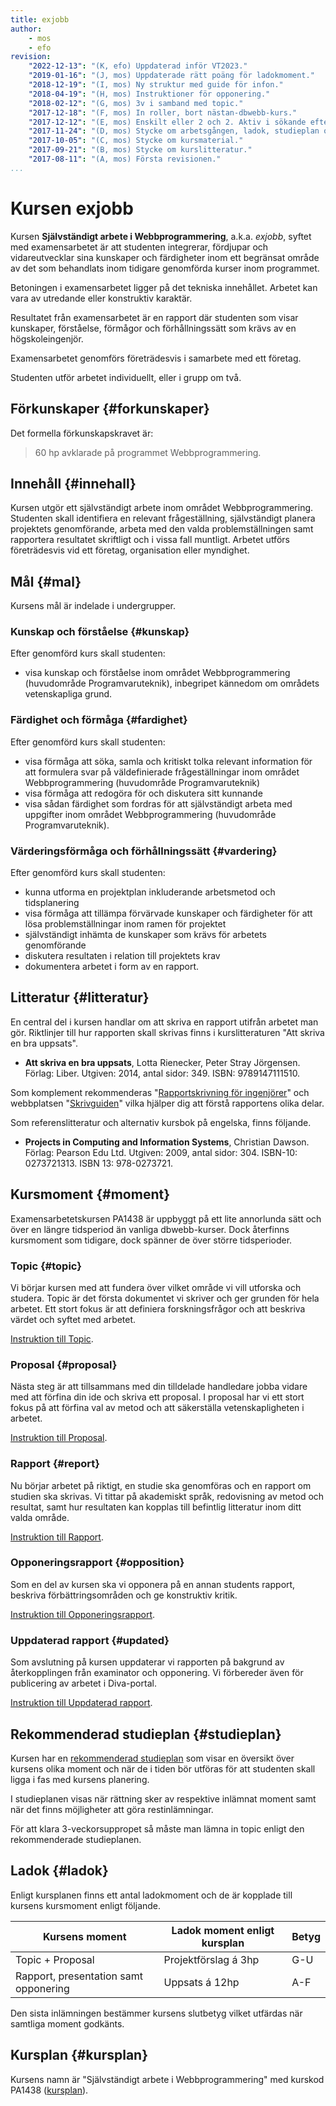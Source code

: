 ```yaml
---
title: exjobb
author:
    - mos
    - efo
revision:
    "2022-12-13": "(K, efo) Uppdaterad inför VT2023."
    "2019-01-16": "(J, mos) Uppdaterade rätt poäng för ladokmoment."
    "2018-12-19": "(I, mos) Ny struktur med guide för infon."
    "2018-04-19": "(H, mos) Instruktioner för opponering."
    "2018-02-12": "(G, mos) 3v i samband med topic."
    "2017-12-18": "(F, mos) In roller, bort nästan-dbwebb-kurs."
    "2017-12-12": "(E, mos) Enskilt eller 2 och 2. Aktiv i sökande efter kund."
    "2017-11-24": "(D, mos) Stycke om arbetsgången, ladok, studieplan och plagiering."
    "2017-10-05": "(C, mos) Stycke om kursmaterial."
    "2017-09-21": "(B, mos) Stycke om kurslitteratur."
    "2017-08-11": "(A, mos) Första revisionen."
...
```

Kursen exjobb
==================================

Kursen **Självständigt arbete i Webbprogrammering**, a.k.a. *exjobb*, syftet med examensarbetet är att studenten integrerar, fördjupar och vidareutvecklar sina kunskaper och färdigheter inom ett begränsat område av det som behandlats inom tidigare genomförda kurser inom programmet.

Betoningen i examensarbetet ligger på det tekniska innehållet. Arbetet kan vara av utredande eller konstruktiv karaktär.

Resultatet från examensarbetet är en rapport där studenten som visar kunskaper, förståelse, förmågor och förhållningssätt som krävs av en högskoleingenjör.

Examensarbetet genomförs företrädesvis i samarbete med ett företag.

Studenten utför arbetet individuellt, eller i grupp om två.

<!--more-->



Förkunskaper {#forkunskaper}
------------------------

Det formella förkunskapskravet är:

> 60 hp avklarade på programmet Webbprogrammering.



Innehåll {#innehall}
-----------------------------------------------------

Kursen utgör ett självständigt arbete inom området Webbprogrammering. Studenten skall identifiera en relevant frågeställning, självständigt planera projektets genomförande, arbeta med den valda problemställningen samt rapportera resultatet
skriftligt och i vissa fall muntligt. Arbetet utförs företrädesvis vid ett företag, organisation eller myndighet.



Mål {#mal}
------------------------

Kursens mål är indelade i undergrupper.



### Kunskap och förståelse {#kunskap}

Efter genomförd kurs skall studenten:

* visa kunskap och förståelse inom området Webbprogrammering (huvudområde
Programvaruteknik), inbegripet kännedom om områdets vetenskapliga grund.



### Färdighet och förmåga {#fardighet}

Efter genomförd kurs skall studenten:

* visa förmåga att söka, samla och kritiskt tolka relevant information för att formulera svar på väldefinierade frågeställningar inom området Webbprogrammering (huvudområde Programvaruteknik)
* visa förmåga att redogöra för och diskutera sitt kunnande
* visa sådan färdighet som fordras för att självständigt arbeta med uppgifter inom området Webbprogrammering (huvudområde Programvaruteknik).



### Värderingsförmåga och förhållningssätt {#vardering}

Efter genomförd kurs skall studenten:

* kunna utforma en projektplan inkluderande arbetsmetod och tidsplanering
* visa förmåga att tillämpa förvärvade kunskaper och färdigheter för att lösa problemställningar inom ramen för projektet
* självständigt inhämta de kunskaper som krävs för arbetets genomförande
* diskutera resultaten i relation till projektets krav
* dokumentera arbetet i form av en rapport.



Litteratur {#litteratur}
-----------------------------------------------------

En central del i kursen handlar om att skriva en rapport utifrån arbetet man gör. Riktlinjer till hur rapporten skall skrivas finns i kurslitteraturen "Att skriva en bra uppsats".

* **Att skriva en bra uppsats**, Lotta Rienecker, Peter Stray Jörgensen. Förlag: Liber. Utgiven: 2014, antal sidor: 349. ISBN: 9789147111510.

Som komplement rekommenderas "[Rapportskrivning för ingenjörer](https://goo.gl/bHSMH1)" och webbplatsen "[Skrivguiden](http://skrivguiden.se/)" vilka hjälper dig att förstå rapportens olika delar.

Som referenslitteratur och alternativ kursbok på engelska, finns följande.

* **Projects in Computing and Information Systems**, Christian Dawson. Förlag: Pearson Edu Ltd. Utgiven: 2009, antal sidor: 304. ISBN-10: 0273721313. ISBN 13: 978-0273721.



Kursmoment {#moment}
-----------------------------------------------------

Examensarbetetskursen PA1438 är uppbyggt på ett lite annorlunda sätt och över en längre tidsperiod än vanliga dbwebb-kurser. Dock återfinns kursmoment som tidigare, dock spänner de över större tidsperioder.



### Topic {#topic}

Vi börjar kursen med att fundera över vilket område vi vill utforska och studera. Topic är det första dokumentet vi skriver och ger grunden för hela arbetet. Ett stort fokus är att definiera forskningsfrågor och att beskriva värdet och syftet med arbetet.

[Instruktion till Topic](./topic).



### Proposal {#proposal}

Nästa steg är att tillsammans med din tilldelade handledare jobba vidare med att förfina din ide och skriva ett proposal. I proposal har vi ett stort fokus på att förfina val av metod och att säkerställa vetenskapligheten i arbetet.

[Instruktion till Proposal](./proposal).



### Rapport {#report}

Nu börjar arbetet på riktigt, en studie ska genomföras och en rapport om studien ska skrivas. Vi tittar på akademiskt språk, redovisning av metod och resultat, samt hur resultaten kan kopplas till befintlig litteratur inom ditt valda område.

[Instruktion till Rapport](./rapport).



### Opponeringsrapport {#opposition}

Som en del av kursen ska vi opponera på en annan students rapport, beskriva förbättringsområden och ge konstruktiv kritik.

[Instruktion till Opponeringsrapport](./opponeringsrapport).



### Uppdaterad rapport {#updated}

Som avslutning på kursen uppdaterar vi rapporten på bakgrund av återkopplingen från examinator och opponering. Vi förbereder även för publicering av arbetet i Diva-portal.

[Instruktion till Uppdaterad rapport](./uppdaterad).



Rekommenderad studieplan {#studieplan}
-----------------------------------------------------

Kursen har en [rekommenderad studieplan](kurser/exjobb/studieplan) som visar en översikt över kursens olika moment och när de i tiden bör utföras för att studenten skall ligga i fas med kursens planering.

I studieplanen visas när rättning sker av respektive inlämnat moment samt när det finns möjligheter att göra restinlämningar.

För att klara 3-veckorsuppropet så måste man lämna in topic enligt den rekommenderade studieplanen.



Ladok {#ladok}
------------------------

Enligt kursplanen finns ett antal ladokmoment och de är kopplade till kursens kursmoment enligt följande.

| Kursens moment   | Ladok moment enligt kursplan  | Betyg |
|------------------|-------------------------------|-------|
| Topic + Proposal | Projektförslag á 3hp          | G-U   |
| Rapport, presentation samt opponering | Uppsats á 12hp | A-F   |

Den sista inlämningen bestämmer kursens slutbetyg vilket utfärdas när samtliga moment godkänts.



Kursplan {#kursplan}
-----------------------------------------------------

Kursens namn är "Självständigt arbete i Webbprogrammering" med kurskod PA1438 ([kursplan](http://edu.bth.se/utbildning/utb_kursplaner.asp?KKurskod=PA1438)).
